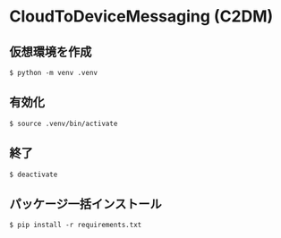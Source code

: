 # CloudToDeviceMessaging (C2DM)

## 仮想環境を作成
```
$ python -m venv .venv
```

## 有効化
```
$ source .venv/bin/activate
```

## 終了
```
$ deactivate
```

## パッケージ一括インストール
```
$ pip install -r requirements.txt
```

